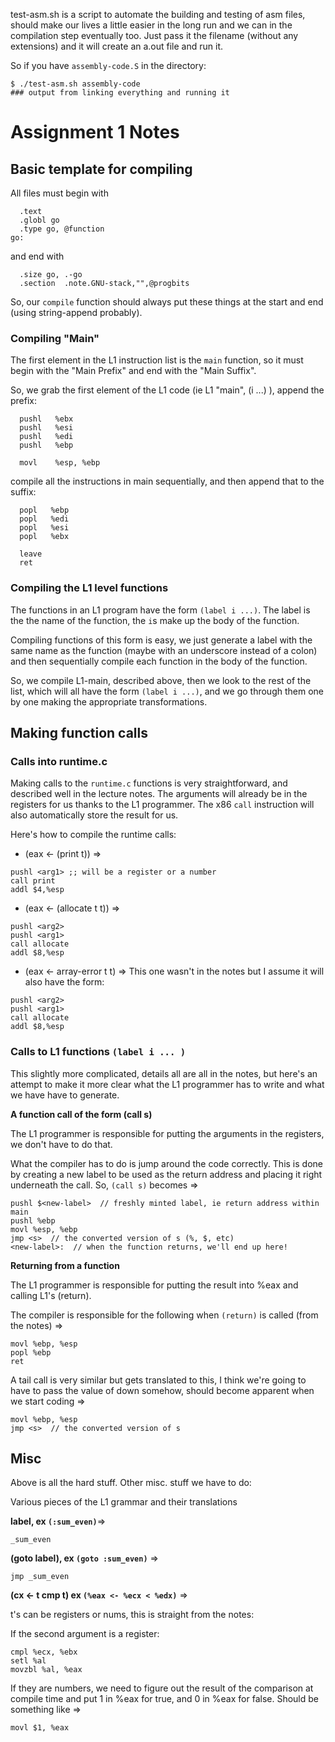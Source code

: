 test-asm.sh is a script to automate the building and testing of asm files, should make our lives a little easier in the long run and we can in the compilation step eventually too.  Just pass it the filename (without any extensions) and it will create an a.out file and run it. 

So if you have `assembly-code.S` in the directory:

```
$ ./test-asm.sh assembly-code 
### output from linking everything and running it 
```

# Assignment 1 Notes 

## Basic template for compiling


All files must begin with 

```
  .text
  .globl go
  .type go, @function
go:
```
and end with 

```
  .size go, .-go
  .section  .note.GNU-stack,"",@progbits
```

So, our `compile` function should always put these things at the start and end (using string-append probably).

### Compiling "Main"

The first element in the L1 instruction list is the `main` function, so it must begin with the "Main Prefix" and end with the "Main Suffix".

So, we grab the first element of the L1 code (ie L1 "main", (i ...) ), append the prefix: 

```
  pushl   %ebx
  pushl   %esi
  pushl   %edi
  pushl   %ebp

  movl    %esp, %ebp
```

compile all the instructions in main sequentially, and then append that to the suffix:

```
  popl   %ebp
  popl   %edi
  popl   %esi
  popl   %ebx

  leave
  ret
```

### Compiling the L1 level functions

The functions in an L1 program have the form `(label i ...)`.  The label is the the name of the function, the `i`s make up the body of the function.

Compiling functions of this form is easy, we just generate a label with the same name as the function (maybe with an underscore instead of a colon) and then sequentially compile each function in the body of the function.


So, we compile L1-main, described above, then we look to the rest of the list, which will all have the form `(label i ...)`, and we go through them one by one making the appropriate transformations.

## Making function calls

### Calls into runtime.c

Making calls to the `runtime.c` functions is very straightforward, and described well in the lecture notes.  The arguments will already be in the registers for us thanks to the L1 programmer. The x86 `call` instruction will also automatically store the result for us.


Here's how to compile the runtime calls:

* (eax <- (print t)) =>

```
pushl <arg1> ;; will be a register or a number
call print
addl $4,%esp
```

* (eax <- (allocate t t)) =>

```
pushl <arg2>
pushl <arg1>
call allocate
addl $8,%esp
```

* (eax <- array-error t t) =>
This one wasn't in the notes but I assume it will also have the form:

```
pushl <arg2>
pushl <arg1>
call allocate
addl $8,%esp
```

### Calls to L1 functions `(label i ... )`

This slightly more complicated, details all are all in the notes, but here's an attempt to make it more clear what the L1 programmer has to write and what we have have to generate.


**A function call of the form (call s)**

The L1 programmer is responsible for putting the arguments in the registers, we don't have to do that.

What the compiler has to do is jump around the code correctly.  This is done by creating a new label to be used as the return address and placing it right underneath the call.  So, `(call s)` becomes =>

```
pushl $<new-label>  // freshly minted label, ie return address within main
pushl %ebp
movl %esp, %ebp
jmp <s>  // the converted version of s (%, $, etc)
<new-label>:  // when the function returns, we'll end up here!
```

**Returning from a function**

The L1 programmer is responsible for putting the result into %eax and calling L1's (return).

The compiler is responsible for the following when `(return)` is called (from the notes) =>

```
movl %ebp, %esp
popl %ebp
ret
```

A tail call is very similar but gets translated to this, I think we're going to have to pass the value of down somehow, should become apparent when we start coding =>

```
movl %ebp, %esp
jmp <s>  // the converted version of s
```

## Misc

Above is all the hard stuff.  Other misc. stuff we have to do:

Various pieces of the L1 grammar and their translations

**label, ex `(:sum_even)`**=>

`_sum_even`

**(goto label), ex `(goto :sum_even)`** =>

`jmp _sum_even`


**(cx <- t cmp t) ex `(%eax <- %ecx < %edx)`** =>

t's can be registers or nums, this is straight from the notes:

If the second argument is a register:
```
cmpl %ecx, %ebx
setl %al
movzbl %al, %eax
```

If they are numbers, we need to figure out the result of the comparison at compile time and put 1 in %eax for true, and 0 in %eax for false.  Should be something like =>


```
movl $1, %eax
```
